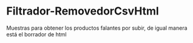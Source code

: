 # Filtrador-RemovedorCsvHtml
Muestras para obtener los productos falantes por subir, de igual manera está el borrador de html
